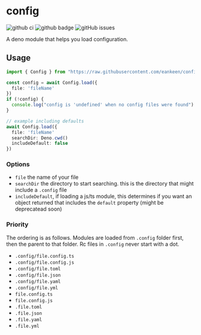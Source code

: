 # config

![github ci](https://github.com/eankeen/config/workflows/Test%20CI/badge.svg?branch=master) ![github badge](https://img.shields.io/github/license/eankeen/config) ![gitHub issues](https://img.shields.io/github/issues/eankeen/config)

A deno module that helps you load configuration.

## Usage

```ts
import { Config } from "https://raw.githubusercontent.com/eankeen/config/master/mod.ts"

const config = await Config.load({
  file: 'fileName'
})
if (!config) {
  console.log("config is 'undefined' when no config files were found")
}

// example including defaults
await Config.load({
  file: 'fileName'
  searchDir: Deno.cwd()
  includeDefault: false
})
```

### Options

- `file` the name of your file
- `searchDir` the directory to start searching. this is the directory that might include a `.config` file
- `includeDefault`, if loading a js/ts module, this determines if you want an object returned that includes the `default` property (might be deprecatead soon)

### Priority

The ordering is as follows. Modules are loaded from `.config` folder first, then the parent to that folder. Rc files in `.config` never start with a dot.

- `.config/file.config.ts`
- `.config/file.config.js`
- `.config/file.toml`
- `.config/file.json`
- `.config/file.yaml`
- `.config/file.yml`
- `file.config.ts`
- `file.config.js`
- `.file.toml`
- `.file.json`
- `.file.yaml`
- `.file.yml`
